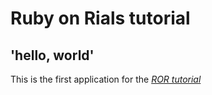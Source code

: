 # Ruby on Rials tutorial

## 'hello, world'

This is the first application for the 
[*ROR tutorial*](https://www.railstutorial.org) 